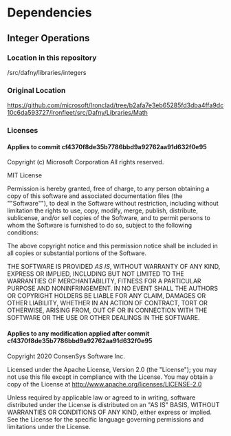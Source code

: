 # Dependencies
## Integer Operations

### Location in this repository
/src/dafny/libraries/integers

### Original Location
https://github.com/microsoft/Ironclad/tree/b2afa7e3eb65285fd3dba4ffa9dc10c6da593727/ironfleet/src/Dafny/Libraries/Math

### Licenses
#### Applies to commit cf4370f8de35b7786bbd9a92762aa91d632f0e95
Copyright (c) Microsoft Corporation All rights reserved. 

MIT License

Permission is hereby granted, free of charge, to any person obtaining a copy of
this software and associated documentation files (the ""Software""), to deal in
the Software without restriction, including without limitation the rights to
use, copy, modify, merge, publish, distribute, sublicense, and/or sell copies of
the Software, and to permit persons to whom the Software is furnished to do so,
subject to the following conditions:

The above copyright notice and this permission notice shall be included in all
copies or substantial portions of the Software.

THE SOFTWARE IS PROVIDED *AS IS*, WITHOUT WARRANTY OF ANY KIND, EXPRESS OR
IMPLIED, INCLUDING BUT NOT LIMITED TO THE WARRANTIES OF MERCHANTABILITY, FITNESS
FOR A PARTICULAR PURPOSE AND NONINFRINGEMENT. IN NO EVENT SHALL THE AUTHORS OR
COPYRIGHT HOLDERS BE LIABLE FOR ANY CLAIM, DAMAGES OR OTHER LIABILITY, WHETHER
IN AN ACTION OF CONTRACT, TORT OR OTHERWISE, ARISING FROM, OUT OF OR IN
CONNECTION WITH THE SOFTWARE OR THE USE OR OTHER DEALINGS IN THE SOFTWARE.

#### Applies to any modification applied after commit cf4370f8de35b7786bbd9a92762aa91d632f0e95

Copyright 2020 ConsenSys Software Inc.
 
Licensed under the Apache License, Version 2.0 (the "License"); you may not use
this file except in compliance with the License. You may obtain a copy of the
License at http://www.apache.org/licenses/LICENSE-2.0
  
Unless required by applicable law or agreed to in writing, software distributed
under the License is distributed on an "AS IS" BASIS, WITHOUT WARRANTIES OR
CONDITIONS OF ANY KIND, either express or implied. See the License for the
specific language governing permissions and limitations under the License.